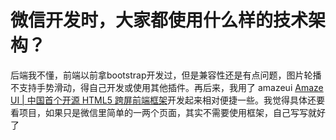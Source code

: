 # 微信开发时，大家都使用什么样的技术架构？

后端我不懂，前端以前拿bootstrap开发过，但是兼容性还是有点问题，图片轮播不支持手势滑动，得自己开发或使用其他插件。再后来，我用了 amazeui [Amaze UI | 中国首个开源 HTML5 跨屏前端框架](http://amazeui.org/)开发起来相对便捷一些。我觉得具体还要看项目，如果只是微信里简单的一两个页面，其实不需要使用框架，自己写写就好了